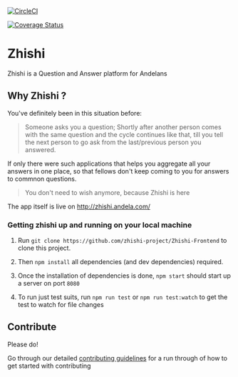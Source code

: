 [![CircleCI](https://circleci.com/gh/zhishi-project/Zhishi-Frontend/tree/master.svg?style=svg)](https://circleci.com/gh/zhishi-project/Zhishi-Frontend/tree/master)

[![Coverage Status](https://coveralls.io/repos/github/zhishi-project/Zhishi-Frontend/badge.svg?branch=develop)](https://coveralls.io/github/zhishi-project/Zhishi-Frontend?branch=develop)

# Zhishi
Zhishi is a Question and Answer platform for Andelans

## Why Zhishi ?

You've definitely been in this situation before:

>Someone asks you a question; Shortly after another person comes with the same question and the cycle continues like that, till you tell the next person to go ask from the last/previous person you answered.

If only there were such applications that helps you aggregate all your answers in one place, so that fellows don't keep coming to you for answers to commnon questions.

>You don't need to wish anymore, because Zhishi is here

The app itself is live on http://zhishi.andela.com/


### Getting zhishi up and running on your local machine


1. Run `git clone https://github.com/zhishi-project/Zhishi-Frontend` to clone this project.

2. Then `npm install` all dependencies (and dev dependencies) required.

3. Once the installation of dependencies is done, `npm start` should start up a server on port `8080`

3. To run just test suits, run `npm run test` or `npm run test:watch` to get the test to watch for file changes



## Contribute

Please do!

Go through our detailed [contributing guidelines](https://github.com/zhishi-project/Zhishi-Frontend/blob/develop/CONTRIBUTING.md) for a run through of how to get started with contributing
